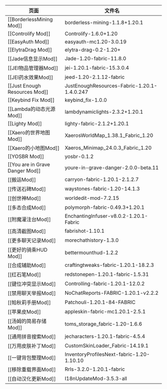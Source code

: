 
| 页面                              | 文件名                                         |
| ------------------------------- | ------------------------------------------- |
| [[BorderlessMining Mod]]        | borderless-mining-1.1.8+1.20.1              |
| [[Controlify Mod]]              | Controlify-1.6.0+1.20                       |
| [[EasyAuth Mod]]                | easyauth-mc1.20-3.0.19                      |
| [[ElytraDrag Mod]]              | elytra-drag-0.2-1.20+                       |
| [[Jade信息显示Mod]]                 | Jade-1.20-fabric-11.8.0                     |
| [[JEI物品管理器Mod]]                 | jei-1.20.1-fabric-15.3.0.4                  |
| [[JEI药水效果Mod]]                  | jeed-1.20-2.1.12-fabric                     |
| [[Just Enough Resources Mod]]   | JustEnoughResources-Fabric-1.20.1-1.4.0.247 |
| [[Keybind Fix Mod]]             | keybind_fix-1.0.0                           |
| [[Lambda的动态光源Mod]]              | lambdynamiclights-2.3.2+1.20.1              |
| [[Lighty Mod]]                  | lighty-fabric-2.1.2+1.20.1                  |
| [[Xaero的世界地图Mod]]               | XaerosWorldMap_1.38.1_Fabric_1.20           |
| [[Xaero的小地图Mod]]                | Xaeros_Minimap_24.0.3_Fabric_1.20           |
| [[YOSBR Mod]]                   | yosbr-0.1.2                                 |
| [[You are in Grave Danger Mod]] | youre-in-grave-danger-2.0.0-beta.11         |
| [[搬运Mod]]                       | carryon-fabric-1.20.1-2.1.2.7               |
| [[传送石碑Mod]]                     | waystones-fabric-1.20-14.1.3                |
| [[创世神Mod]]                      | worldedit-mod-7.2.15                        |
| [[多态合成Mod]]                     | polymorph-fabric-0.49.3+1.20.1              |
| [[附魔灌注台Mod]]                    | EnchantingInfuser-v8.0.2-1.20.1-Fabric      |
| [[高清截图Mod]]                     | fabrishot-1.10.1                            |
| [[更多聊天记录Mod]]                   | morechathistory-1.3.0                       |
| [[更好的骑乘HUD Mod]]                | bettermounthud-1.2.2                        |
| [[合成辅助Mod]]                     | craftingtweaks-fabric-1.20.1-18.2.3         |
| [[红石笔Mod]]                      | redstonepen-1.20.1-fabric-1.5.31            |
| [[键位冲突显示Mod]]                   | Controlling-fabric-1.20.1-12.0.2            |
| [[禁用聊天举报Mod]]                   | NoChatReports-FABRIC-1.20.1-v2.2.2          |
| [[帕秋莉手册Mod]]                    | Patchouli-1.20.1-84-FABRIC                  |
| [[苹果皮Mod]]                      | appleskin-fabric-mc1.20.1-2.5.1             |
| [[汤姆的简易存储Mod]]                  | toms_storage_fabric-1.20-1.6.6              |
| [[通用拼音搜索Mod]]                   | jecharacters-1.20.1-fabric-4.5.4            |
| [[万用皮肤补丁Mod]]                   | CustomSkinLoader_Fabric-14.19.1             |
| [[一键背包整理Mod]]                   | InventoryProfilesNext-fabric-1.20-1.10.10   |
| [[移除重载界面Mod]]                   | Rrls-3.2.0-1.20.1-fabric                    |
| [[自动汉化更新Mod]]                   | I18nUpdateMod-3.5.3-all                     |
